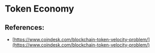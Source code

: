 # Token Economy

## References:

* [https://www.coindesk.com/blockchain-token-velocity-problem/](https://www.coindesk.com/blockchain-token-velocity-problem/)

